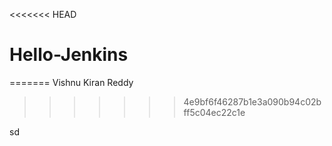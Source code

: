 <<<<<<< HEAD
# Hello-Jenkins
=======
Vishnu Kiran Reddy
>>>>>>> 4e9bf6f46287b1e3a090b94c02bff5c04ec22c1e

sd
